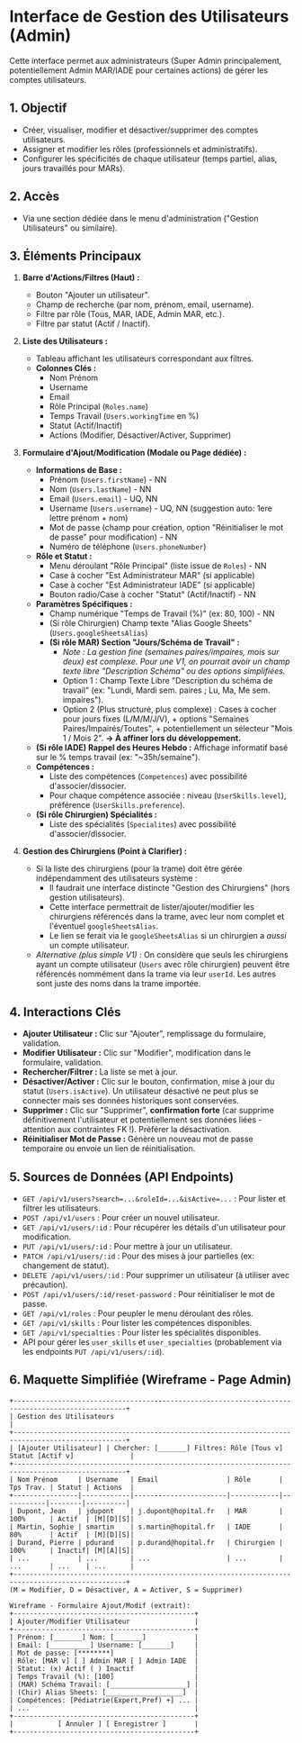 # Interface de Gestion des Utilisateurs (Admin)

Cette interface permet aux administrateurs (Super Admin principalement, potentiellement Admin MAR/IADE pour certaines actions) de gérer les comptes utilisateurs.

## 1. Objectif

- Créer, visualiser, modifier et désactiver/supprimer des comptes utilisateurs.
- Assigner et modifier les rôles (professionnels et administratifs).
- Configurer les spécificités de chaque utilisateur (temps partiel, alias, jours travaillés pour MARs).

## 2. Accès

- Via une section dédiée dans le menu d'administration ("Gestion Utilisateurs" ou similaire).

## 3. Éléments Principaux

1.  **Barre d'Actions/Filtres (Haut) :**
    *   Bouton "Ajouter un utilisateur".
    *   Champ de recherche (par nom, prénom, email, username).
    *   Filtre par rôle (Tous, MAR, IADE, Admin MAR, etc.).
    *   Filtre par statut (Actif / Inactif).

2.  **Liste des Utilisateurs :**
    *   Tableau affichant les utilisateurs correspondant aux filtres.
    *   **Colonnes Clés :**
        *   Nom Prénom
        *   Username
        *   Email
        *   Rôle Principal (`Roles.name`)
        *   Temps Travail (`Users.workingTime` en %)
        *   Statut (Actif/Inactif)
        *   Actions (Modifier, Désactiver/Activer, Supprimer)

3.  **Formulaire d'Ajout/Modification (Modale ou Page dédiée) :**
    *   **Informations de Base :**
        *   Prénom (`Users.firstName`) - NN
        *   Nom (`Users.lastName`) - NN
        *   Email (`Users.email`) - UQ, NN
        *   Username (`Users.username`) - UQ, NN (suggestion auto: 1ere lettre prénom + nom)
        *   Mot de passe (champ pour création, option "Réinitialiser le mot de passe" pour modification) - NN
        *   Numéro de téléphone (`Users.phoneNumber`)
    *   **Rôle et Statut :**
        *   Menu déroulant "Rôle Principal" (liste issue de `Roles`) - NN
        *   Case à cocher "Est Administrateur MAR" (si applicable)
        *   Case à cocher "Est Administrateur IADE" (si applicable)
        *   Bouton radio/Case à cocher "Statut" (Actif/Inactif) - NN
    *   **Paramètres Spécifiques :**
        *   Champ numérique "Temps de Travail (%)" (ex: 80, 100) - NN
        *   (Si rôle Chirurgien) Champ texte "Alias Google Sheets" (`Users.googleSheetsAlias`)
        *   **(Si rôle MAR) Section "Jours/Schéma de Travail" :**
            *   *Note : La gestion fine (semaines paires/impaires, mois sur deux) est complexe. Pour une V1, on pourrait avoir un champ texte libre "Description Schéma" ou des options simplifiées.* 
            *   Option 1 : Champ Texte Libre "Description du schéma de travail" (ex: "Lundi, Mardi sem. paires ; Lu, Ma, Me sem. impaires").
            *   Option 2 (Plus structuré, plus complexe) : Cases à cocher pour jours fixes (L/M/M/J/V), + options "Semaines Paires/Impairés/Toutes", + potentiellement un sélecteur "Mois 1 / Mois 2". **-> À affiner lors du développement.**
    *   **(Si rôle IADE) Rappel des Heures Hebdo :** Affichage informatif basé sur le % temps travail (ex: "~35h/semaine").
    *   **Compétences :**
        *   Liste des compétences (`Competences`) avec possibilité d'associer/dissocier.
        *   Pour chaque compétence associée : niveau (`UserSkills.level`), préférence (`UserSkills.preference`).
    *   **(Si rôle Chirurgien) Spécialités :**
        *   Liste des spécialités (`Specialites`) avec possibilité d'associer/dissocier.

4.  **Gestion des Chirurgiens (Point à Clarifier) :**
    *   Si la liste des chirurgiens (pour la trame) doit être gérée indépendamment des utilisateurs système :
        *   Il faudrait une interface distincte "Gestion des Chirurgiens" (hors gestion utilisateurs).
        *   Cette interface permettrait de lister/ajouter/modifier les chirurgiens référencés dans la trame, avec leur nom complet et l'éventuel `googleSheetsAlias`.
        *   Le lien se ferait via le `googleSheetsAlias` si un chirurgien a *aussi* un compte utilisateur.
    *   *Alternative (plus simple V1) :* On considère que seuls les chirurgiens ayant un compte utilisateur (`Users` avec rôle chirurgien) peuvent être référencés nommément dans la trame via leur `userId`. Les autres sont juste des noms dans la trame importée.

## 4. Interactions Clés

- **Ajouter Utilisateur :** Clic sur "Ajouter", remplissage du formulaire, validation.
- **Modifier Utilisateur :** Clic sur "Modifier", modification dans le formulaire, validation.
- **Rechercher/Filtrer :** La liste se met à jour.
- **Désactiver/Activer :** Clic sur le bouton, confirmation, mise à jour du statut (`Users.isActive`). Un utilisateur désactivé ne peut plus se connecter mais ses données historiques sont conservées.
- **Supprimer :** Clic sur "Supprimer", **confirmation forte** (car supprime définitivement l'utilisateur et potentiellement ses données liées - attention aux contraintes FK !). Préférer la désactivation.
- **Réinitialiser Mot de Passe :** Génère un nouveau mot de passe temporaire ou envoie un lien de réinitialisation.

## 5. Sources de Données (API Endpoints)

- `GET /api/v1/users?search=...&roleId=...&isActive=...` : Pour lister et filtrer les utilisateurs.
- `POST /api/v1/users` : Pour créer un nouvel utilisateur.
- `GET /api/v1/users/:id` : Pour récupérer les détails d'un utilisateur pour modification.
- `PUT /api/v1/users/:id` : Pour mettre à jour un utilisateur.
- `PATCH /api/v1/users/:id` : Pour des mises à jour partielles (ex: changement de statut).
- `DELETE /api/v1/users/:id` : Pour supprimer un utilisateur (à utiliser avec précaution).
- `POST /api/v1/users/:id/reset-password` : Pour réinitialiser le mot de passe.
- `GET /api/v1/roles` : Pour peupler le menu déroulant des rôles.
- `GET /api/v1/skills` : Pour lister les compétences disponibles.
- `GET /api/v1/specialties` : Pour lister les spécialités disponibles.
- API pour gérer les `user_skills` et `user_specialties` (probablement via les endpoints `PUT /api/v1/users/:id`).

## 6. Maquette Simplifiée (Wireframe - Page Admin)

```
+--------------------------------------------------------------------------------------------------+
| Gestion des Utilisateurs                                                                         |
+--------------------------------------------------------------------------------------------------+
| [Ajouter Utilisateur] | Chercher: [_______] Filtres: Rôle [Tous v] Statut [Actif v]              |
+--------------------------------------------------------------------------------------------------+
| Nom Prénom     | Username   | Email                 | Rôle       | Tps Trav. | Statut | Actions  |
+----------------|------------|-----------------------|------------|-----------|--------|----------|
| Dupont, Jean   | jdupont    | j.dupont@hopital.fr   | MAR        | 100%      | Actif  | [M][D][S]|
| Martin, Sophie | smartin    | s.martin@hopital.fr   | IADE       | 80%       | Actif  | [M][D][S]|
| Durand, Pierre | pdurand    | p.durand@hopital.fr   | Chirurgien | 100%      | Inactif| [M][A][S]|
| ...            | ...        | ...                   | ...        | ...       | ...    | ...      |
+--------------------------------------------------------------------------------------------------+
(M = Modifier, D = Désactiver, A = Activer, S = Supprimer)

Wireframe - Formulaire Ajout/Modif (extrait):
+---------------------------------------------+
| Ajouter/Modifier Utilisateur                |
+---------------------------------------------+
| Prénom: [_______] Nom: [_______]            |
| Email: [__________] Username: [_______]     |
| Mot de passe: [********]                    |
| Rôle: [MAR v] [ ] Admin MAR [ ] Admin IADE  |
| Statut: (x) Actif ( ) Inactif               |
| Temps Travail (%): [100]                    |
| (MAR) Schéma Travail: [___________________] |
| (Chir) Alias Sheets: [___________________]  |
| Compétences: [Pédiatrie(Expert,Pref) +] ... |
| ...                                         |
+---------------------------------------------+
|           [ Annuler ] [ Enregistrer ]       |
+---------------------------------------------+
``` 